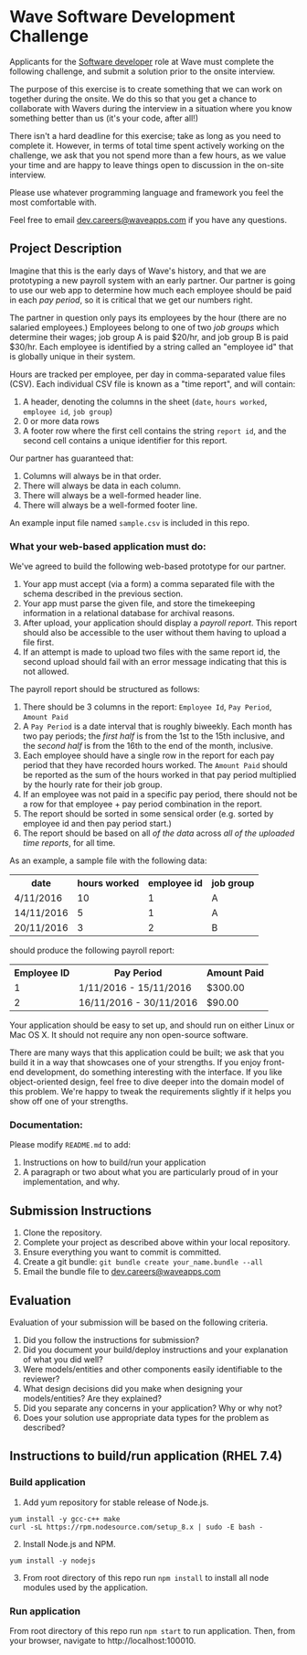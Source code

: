 # Wave Software Development Challenge

Applicants for the [Software
developer](https://wave.bamboohr.co.uk/jobs/view.php?id=1) role at Wave must
complete the following challenge, and submit a solution prior to the onsite
interview.

The purpose of this exercise is to create something that we can work on
together during the onsite. We do this so that you get a chance to collaborate
with Wavers during the interview in a situation where you know something better
than us (it's your code, after all!)

There isn't a hard deadline for this exercise; take as long as you need to
complete it. However, in terms of total time spent actively working on the
challenge, we ask that you not spend more than a few hours, as we value your
time and are happy to leave things open to discussion in the on-site interview.

Please use whatever programming language and framework you feel the most
comfortable with.

Feel free to email [dev.careers@waveapps.com](dev.careers@waveapps.com) if you
have any questions.

## Project Description

Imagine that this is the early days of Wave's history, and that we are prototyping
a new payroll system with an early partner. Our partner is going to use our web
app to determine how much each employee should be paid in each _pay period_, so
it is critical that we get our numbers right.

The partner in question only pays its employees by the hour (there are no
salaried employees.) Employees belong to one of two _job groups_ which
determine their wages; job group A is paid $20/hr, and job group B is paid
$30/hr. Each employee is identified by a string called an "employee id" that is
globally unique in their system.

Hours are tracked per employee, per day in comma-separated value files (CSV).
Each individual CSV file is known as a "time report", and will contain:

1. A header, denoting the columns in the sheet (`date`, `hours worked`,
   `employee id`, `job group`)
1. 0 or more data rows
1. A footer row where the first cell contains the string `report id`, and the
   second cell contains a unique identifier for this report.

Our partner has guaranteed that:

1. Columns will always be in that order.
1. There will always be data in each column.
1. There will always be a well-formed header line.
1. There will always be a well-formed footer line.

An example input file named `sample.csv` is included in this repo.

### What your web-based application must do:

We've agreed to build the following web-based prototype for our partner.

1. Your app must accept (via a form) a comma separated file with the schema
   described in the previous section.
1. Your app must parse the given file, and store the timekeeping information in
   a relational database for archival reasons.
1. After upload, your application should display a _payroll report_. This
   report should also be accessible to the user without them having to upload a
   file first.
1. If an attempt is made to upload two files with the same report id, the
   second upload should fail with an error message indicating that this is not
   allowed.

The payroll report should be structured as follows:

1. There should be 3 columns in the report: `Employee Id`, `Pay Period`,
   `Amount Paid`
1. A `Pay Period` is a date interval that is roughly biweekly. Each month has
   two pay periods; the _first half_ is from the 1st to the 15th inclusive, and
   the _second half_ is from the 16th to the end of the month, inclusive.
1. Each employee should have a single row in the report for each pay period
   that they have recorded hours worked. The `Amount Paid` should be reported
   as the sum of the hours worked in that pay period multiplied by the hourly
   rate for their job group.
1. If an employee was not paid in a specific pay period, there should not be a
   row for that employee + pay period combination in the report.
1. The report should be sorted in some sensical order (e.g. sorted by employee
   id and then pay period start.)
1. The report should be based on all _of the data_ across _all of the uploaded
   time reports_, for all time.

As an example, a sample file with the following data:

<table>
<tr>
  <th>
    date
  </th>
  <th>
    hours worked
  </th>
  <th>
    employee id
  </th>
  <th>
    job group
  </th>
</tr>
<tr>
  <td>
    4/11/2016
  </td>
  <td>
    10
  </td>
  <td>
    1
  </td>
  <td>
    A
  </td>
</tr>
<tr>
  <td>
    14/11/2016
  </td>
  <td>
    5
  </td>
  <td>
    1
  </td>
  <td>
    A
  </td>
</tr>
<tr>
  <td>
    20/11/2016
  </td>
  <td>
    3
  </td>
  <td>
    2
  </td>
  <td>
    B
  </td>
</tr>
</table>

should produce the following payroll report:

<table>
<tr>
  <th>
    Employee ID
  </th>
  <th>
    Pay Period
  </th>
  <th>
    Amount Paid
  </th>
</tr>
<tr>
  <td>
    1
  </td>
  <td>
    1/11/2016 - 15/11/2016
  </td>
  <td>
    $300.00
  </td>
</tr>
  <td>
    2
  </td>
  <td>
    16/11/2016 - 30/11/2016
  </td>
  <td>
    $90.00
  </td>
</tr>
</table>

Your application should be easy to set up, and should run on either Linux or
Mac OS X. It should not require any non open-source software.

There are many ways that this application could be built; we ask that you build
it in a way that showcases one of your strengths. If you enjoy front-end
development, do something interesting with the interface. If you like
object-oriented design, feel free to dive deeper into the domain model of this
problem. We're happy to tweak the requirements slightly if it helps you show
off one of your strengths.

### Documentation:

Please modify `README.md` to add:

1. Instructions on how to build/run your application
1. A paragraph or two about what you are particularly proud of in your
   implementation, and why.

## Submission Instructions

1. Clone the repository.
1. Complete your project as described above within your local repository.
1. Ensure everything you want to commit is committed.
1. Create a git bundle: `git bundle create your_name.bundle --all`
1. Email the bundle file to [dev.careers@waveapps.com](dev.careers@waveapps.com)

## Evaluation

Evaluation of your submission will be based on the following criteria.

1. Did you follow the instructions for submission?
1. Did you document your build/deploy instructions and your explanation of what
   you did well?
1. Were models/entities and other components easily identifiable to the
   reviewer?
1. What design decisions did you make when designing your models/entities? Are
   they explained?
1. Did you separate any concerns in your application? Why or why not?
1. Does your solution use appropriate data types for the problem as described?

## Instructions to build/run application (RHEL 7.4)

### Build application

1. Add yum repository for stable release of Node.js.

```
yum install -y gcc-c++ make
curl -sL https://rpm.nodesource.com/setup_8.x | sudo -E bash -
```

2. Install Node.js and NPM.

```
yum install -y nodejs
```

3. From root directory of this repo run `npm install` to install all node modules used by the application.

### Run application

From root directory of this repo run `npm start` to run application. Then, from your browser, navigate to http://localhost:100010.
